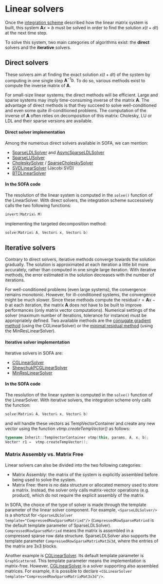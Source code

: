 Linear solvers
==============

Once the [integration scheme](./../integration-scheme/) described how the linear matrix system is built, this system $\mathbf{A}x=b$ must be solved in order to find the solution $x(t+dt)$ at the next time step.

To solve this system, two main categories of algorithms exist: the **direct** solvers and the **iterative** solvers.

Direct solvers
--------------

These solvers aim at finding the exact solution $x(t+dt)$ of the system by computing in one single step $\mathbf{A}^{-1}b$. To do so, various methods exist to compute the inverse matrix of $\mathbf{A}$.

For small-size linear systems, the direct methods will be efficient. Large and sparse systems may imply time-consuming inverse of the matrix $\mathbf{A}$. The advantage of direct methods is that they succeed to solve well-conditioned and even some quite ill-conditioned problems. The computation of the inverse of $\mathbf{A}$ often relies on decomposition of this matrix: Cholesky, LU or LDL and their sparse versions are available.


#### Direct solver implementation

Among the numerous direct solvers available in SOFA, we can mention:

- [SparseLDLSolver](../../../components/linearsolver/direct/sparseldlsolver/) and [AsyncSparseLDLSolver](../../../components/linearsolvers/direct/asyncsparseldlsolver//)
- [SparseLUSolver](../../../components/linearsolvers/direct/sparselusolver/)
- [CholeskySolver](../../../components/linearsolvers/direct/choleskysolver/) / [SparseCholeskySolver](../../../components/linearsolvers/direct/sparsecholeskysolver/)
- [SVDLinearSolver](../../../components/linearsolvers/direct/svdlinearsolver) (Jacobi SVD)
- [BTDLinearSolver](../../../components/linearsolvers/direct/btdlinearsolver)



#### In the SOFA code


The resolution of the linear system is computed in the `solve()` function of the LinearSolver. With direct solvers, the integration scheme successively calls the two following functions:

``` cpp
invert(Matrix& M)
```
implementing the targeted decomposition method:
``` cpp
solve(Matrix& A, Vector& x, Vector& b)
```



Iterative solvers
-----------------

Contrary to direct solvers, iterative methods converge towards the solution gradually. The solution is approximated at each iteration a little bit more accurately, rather than computed in one single large iteration. With iterative methods, the error estimated in the solution decreases with the number of iterations.

For well-conditioned problems (even large systems), the convergence remains monotonic. However, for ill-conditioned systems, the convergence might be much slower. Since these methods compute the residual $r=\mathbf{A}x-b$ at each iteration, the matrix $\mathbf{A}$ does not have to be built to improve performances (only matrix vector computations). Numerical settings of the solver (maximum number of iterations, tolerance for instance) must be appropriately defined. Two available methods are the [conjugate gradient method](http://en.wikipedia.org/wiki/Conjugate_gradient_method) (using the CGLinearSolver) or the [minimal residual method](http://en.wikipedia.org/wiki/Generalized_minimal_residual_method) (using the MinResLinearSolver).


#### Iterative solver implementation

Iterative solvers in SOFA are:

- [CGLinearSolver](../../../linearsolver/iterative/cglinearsolver/)
- [ShewchukPCGLinearSolver](../../../components/linearsolver/iterative/preconditioned-cg/)
- [MinResLinearSolver](../../../components/linearsolver/iterative/minreslinearsolver/)


#### In the SOFA code


The resolution of the linear system is computed in the `solve()` function of the LinearSolver. With iterative solvers, the integration scheme only calls the function:

``` cpp
solve(Matrix& A, Vector& x, Vector& b)
```
and will handle these vectors as TempVectorContainer and create any new vector using the function *vtmp.createTempVector()* as follows:
``` cpp
typename Inherit::TempVectorContainer vtmp(this, params, A, x, b);
Vector* r1 =  vtmp.createTempVector();
```


### Matrix Assembly vs. Matrix Free

Linear solvers can also be divided into the two following categories:

- Matrix Assembly: the matrix of the system is explicitly assembled before being used to solve the system.
- Matrix Free: there is no data structure or allocated memory used to store a matrix.
Instead, the solver only calls matrix-vector operations (e.g. product), which do not require the explicit assembly of the matrix.

In SOFA, the choice of the type of solver is made through the template parameter of the linear solver component.
For example, `<SparseLDLSolver/>` is a shortcut for `<SparseLDLSolver template="CompressedRowSparseMatrixd"/>` (`CompressedRowSparseMatrixd` is the default template parameter of SparseLDLSolver).
`CompressedRowSparseMatrixd` means the matrix is assembled in a compressed sparse row data structure.
SparseLDLSolver also supports the template parameter `CompressedRowSparseMatrixMat3x3d`, where the entries of the matrix are 3x3 blocks.

Another example is [CGLinearSolver](../../../linearsolver/iterative/cglinearsolver/).
Its default template parameter is `GraphScattered`.
This template parameter means the implementation is matrix-free.
However, [CGLinearSolver](../../../linearsolver/iterative/cglinearsolver/) is a solver supporting also assembled matrices.
For example, it is possible to declare `<CGLinearSolver template="CompressedRowSparseMatrixMat3x3d"/>`.
